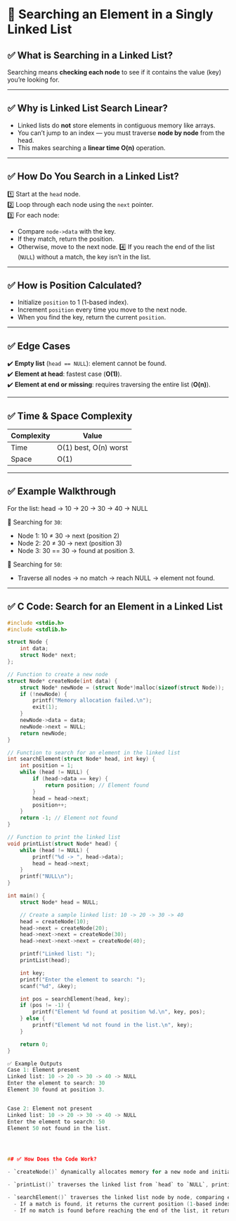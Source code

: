# 🔎 Searching an Element in a Singly Linked List

## ✅ What is Searching in a Linked List?

Searching means **checking each node** to see if it contains the value (key) you’re looking for.

---

## ✅ Why is Linked List Search Linear?

- Linked lists do **not** store elements in contiguous memory like arrays.
- You can’t jump to an index — you must traverse **node by node** from the head.
- This makes searching a **linear time O(n)** operation.

---

## ✅ How Do You Search in a Linked List?

1️⃣ Start at the `head` node.  
2️⃣ Loop through each node using the `next` pointer.  
3️⃣ For each node:
   - Compare `node->data` with the key.
   - If they match, return the position.
   - Otherwise, move to the next node.
4️⃣ If you reach the end of the list (`NULL`) without a match, the key isn’t in the list.

---

## ✅ How is Position Calculated?

- Initialize `position` to 1 (1-based index).
- Increment `position` every time you move to the next node.
- When you find the key, return the current `position`.

---

## ✅ Edge Cases

✔️ **Empty list** (`head == NULL`): element cannot be found.  
✔️ **Element at head**: fastest case (**O(1)**).  
✔️ **Element at end or missing**: requires traversing the entire list (**O(n)**).

---

## ✅ Time & Space Complexity

| Complexity    | Value                   |
|---------------|-------------------------|
| Time          | O(1) best, O(n) worst   |
| Space         | O(1)                    |

---

## ✅ Example Walkthrough

For the list:
head → 10 → 20 → 30 → 40 → NULL


🔹 Searching for `30`:  
- Node 1: 10 ≠ 30 → next (position 2)  
- Node 2: 20 ≠ 30 → next (position 3)  
- Node 3: 30 == 30 → found at position 3.

🔹 Searching for `50`:  
- Traverse all nodes → no match → reach NULL → element not found.

---

## ✅ C Code: Search for an Element in a Linked List

```c
#include <stdio.h>
#include <stdlib.h>

struct Node {
    int data;
    struct Node* next;
};

// Function to create a new node
struct Node* createNode(int data) {
    struct Node* newNode = (struct Node*)malloc(sizeof(struct Node));
    if (!newNode) {
        printf("Memory allocation failed.\n");
        exit(1);
    }
    newNode->data = data;
    newNode->next = NULL;
    return newNode;
}

// Function to search for an element in the linked list
int searchElement(struct Node* head, int key) {
    int position = 1;
    while (head != NULL) {
        if (head->data == key) {
            return position; // Element found
        }
        head = head->next;
        position++;
    }
    return -1; // Element not found
}

// Function to print the linked list
void printList(struct Node* head) {
    while (head != NULL) {
        printf("%d -> ", head->data);
        head = head->next;
    }
    printf("NULL\n");
}

int main() {
    struct Node* head = NULL;

    // Create a sample linked list: 10 -> 20 -> 30 -> 40
    head = createNode(10);
    head->next = createNode(20);
    head->next->next = createNode(30);
    head->next->next->next = createNode(40);

    printf("Linked list: ");
    printList(head);

    int key;
    printf("Enter the element to search: ");
    scanf("%d", &key);

    int pos = searchElement(head, key);
    if (pos != -1) {
        printf("Element %d found at position %d.\n", key, pos);
    } else {
        printf("Element %d not found in the list.\n", key);
    }

    return 0;
}

✅ Example Outputs
Case 1: Element present
Linked list: 10 -> 20 -> 30 -> 40 -> NULL
Enter the element to search: 30
Element 30 found at position 3.


Case 2: Element not present
Linked list: 10 -> 20 -> 30 -> 40 -> NULL
Enter the element to search: 50
Element 50 not found in the list.




## ✅ How Does the Code Work?

- `createNode()` dynamically allocates memory for a new node and initializes its `data` and `next` fields.

- `printList()` traverses the linked list from `head` to `NULL`, printing each node’s `data` followed by an arrow.

- `searchElement()` traverses the linked list node by node, comparing each node’s `data` with the search key:
  - If a match is found, it returns the current position (1-based index).
  - If no match is found before reaching the end of the list, it returns `-1` to indicate the key is not present.
